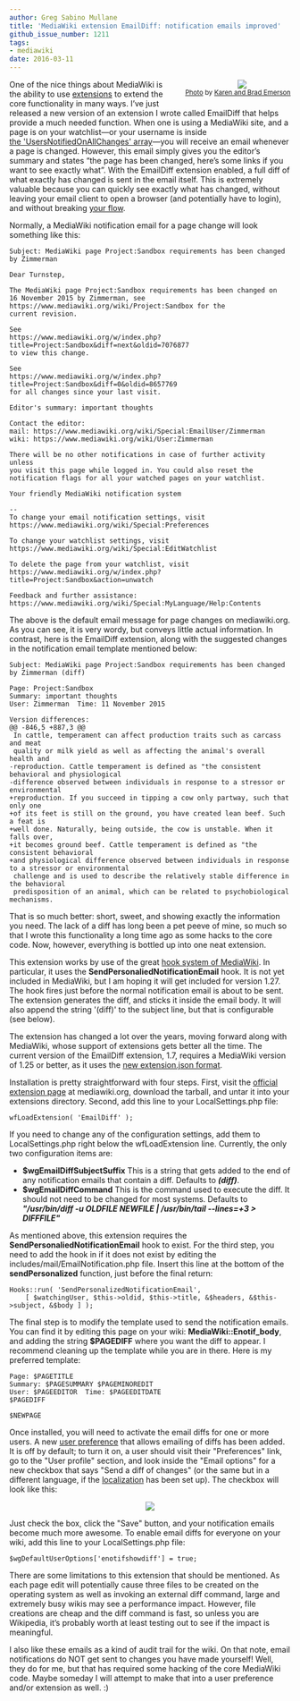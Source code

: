 ```yaml
---
author: Greg Sabino Mullane
title: 'MediaWiki extension EmailDiff: notification emails improved'
github_issue_number: 1211
tags:
- mediawiki
date: 2016-03-11
---
```


<div class="separator" style="clear: both; float:right; padding: 0 0 .5em 1.5em; text-align: center;"><a href="/blog/2016/03/mediawiki-extension-emaildiff/image-0.jpeg" imageanchor="1" style="clear: right; margin-bottom: 1em; margin-left: 1em;"><img border="0" src="/blog/2016/03/mediawiki-extension-emaildiff/image-0.jpeg"/></a><br/><small><a href="https://flic.kr/p/bdWyHP">Photo</a> by <a href="https://www.flickr.com/photos/karenandbrademerson/">Karen and Brad Emerson</a></small></div>

One of the nice things about MediaWiki is the ability to use 
[extensions](https://www.mediawiki.org/wiki/Manual:Extensions) to extend the core functionality in many ways. I’ve just released a 
new version of an extension I wrote called EmailDiff that helps provide a much needed 
function. When one is using a MediaWiki site, and a page is on your 
watchlist—​or your username is inside  
[the 'UsersNotifiedOnAllChanges' array](https://www.mediawiki.org/wiki/Manual:$wgUsersNotifiedOnAllChanges)—​you will receive an email whenever a page 
is changed. However, this email simply gives you the editor’s summary and states 
“the page has been changed, here’s some links if you want to see exactly what”. 
With the EmailDiff extension enabled, a full diff of what exactly has changed is sent 
in the email itself. This is extremely valuable because you can quickly see exactly what has 
changed, without leaving your email client to open a browser (and potentially have to login), 
and without breaking [your flow](https://en.wikipedia.org/wiki/Flow_%28psychology%29).

Normally, a MediaWiki notification email for a page change will look something like this:

```
Subject: MediaWiki page Project:Sandbox requirements has been changed by Zimmerman

Dear Turnstep,

The MediaWiki page Project:Sandbox requirements has been changed on
16 November 2015 by Zimmerman, see
https://www.mediawiki.org/wiki/Project:Sandbox for the
current revision. 

See
https://www.mediawiki.org/w/index.php?title=Project:Sandbox&diff=next&oldid=7076877
to view this change.

See
https://www.mediawiki.org/w/index.php?title=Project:Sandbox&diff=0&oldid=8657769
for all changes since your last visit.

Editor's summary: important thoughts

Contact the editor:
mail: https://www.mediawiki.org/wiki/Special:EmailUser/Zimmerman
wiki: https://www.mediawiki.org/wiki/User:Zimmerman

There will be no other notifications in case of further activity unless
you visit this page while logged in. You could also reset the
notification flags for all your watched pages on your watchlist.

Your friendly MediaWiki notification system

--
To change your email notification settings, visit
https://www.mediawiki.org/wiki/Special:Preferences

To change your watchlist settings, visit
https://www.mediawiki.org/wiki/Special:EditWatchlist

To delete the page from your watchlist, visit
https://www.mediawiki.org/w/index.php?title=Project:Sandbox&action=unwatch

Feedback and further assistance:
https://www.mediawiki.org/wiki/Special:MyLanguage/Help:Contents
```

The above is the default email message for page changes on mediawiki.org. As you can 
see, it is very wordy, but conveys little actual information. In contrast, 
here is the EmailDiff extension, along with the suggested changes in the 
notification email template mentioned below:

```
Subject: MediaWiki page Project:Sandbox requirements has been changed by Zimmerman (diff)

Page: Project:Sandbox
Summary: important thoughts
User: Zimmerman  Time: 11 November 2015

Version differences:
@@ -846,5 +887,3 @@
 In cattle, temperament can affect production traits such as carcass and meat 
 quality or milk yield as well as affecting the animal's overall health and 
-reproduction. Cattle temperament is defined as "the consistent behavioral and physiological 
-difference observed between individuals in response to a stressor or environmental 
+reproduction. If you succeed in tipping a cow only partway, such that only one 
+of its feet is still on the ground, you have created lean beef. Such a feat is 
+well done. Naturally, being outside, the cow is unstable. When it falls over, 
+it becomes ground beef. Cattle temperament is defined as "the consistent behavioral 
+and physiological difference observed between individuals in response to a stressor or environmental 
 challenge and is used to describe the relatively stable difference in the behavioral 
 predisposition of an animal, which can be related to psychobiological mechanisms.
```

That is so much better: short, sweet, and showing exactly the information you need. The 
lack of a diff has long been a pet peeve of mine, so much so that I wrote this 
functionality a long time ago as some hacks to the core code. Now, however, 
everything is bottled up into one neat extension.

This extension works by use of the great 
[hook system of MediaWiki](https://www.mediawiki.org/wiki/Manual:Hooks). In particular, it uses the **SendPersonaliedNotificationEmail** 
hook. It is not yet included in MediaWiki, but I am hoping it will get included for version 1.27. 
The hook fires just before the normal notification email is about to be sent. The extension generates 
the diff, and sticks it inside the email body. It will also append the string '(diff)' to the subject 
line, but that is configurable (see below).

The extension has changed a lot over the years, moving forward along 
with MediaWiki, whose support of extensions gets better all the time. 
The current version of the EmailDiff extension, 1.7, requires a 
MediaWiki version of 1.25 or better, as it uses the 
[new extension.json format](/blog/2015/10/mediawiki-extensionjson-change-in-125).

Installation is pretty straightforward with four steps. First, visit the 
[official extension page](https://www.mediawiki.org/wiki/Extension:EmailDiff) at mediawiki.org, download the tarball, and untar 
it into your extensions directory. Second, add this line to your 
LocalSettings.php file:

```
wfLoadExtension( 'EmailDiff' );
```

If you need to change any of the configuration settings, add them to 
LocalSettings.php right below the wfLoadExtension 
line. Currently, the only two configuration items are:

- **$wgEmailDiffSubjectSuffix** This is a string that gets added to the 
end of any notification emails that contain a diff. Defaults to ***(diff)***.
- **$wgEmailDiffCommand** This is the command used to execute the diff. 
It should not need to be changed for most systems. Defaults to 
***"/usr/bin/diff -u OLDFILE NEWFILE | /usr/bin/tail --lines=+3 > DIFFFILE"***

As mentioned above, this extension requires the **SendPersonaliedNotificationEmail** hook to exist. 
For the third step, you need to add the hook in if it does not exist by editing the 
includes/mail/EmailNotification.php file. Insert this line at the 
bottom of the **sendPersonalized** function, just before the final return:

```
Hooks::run( 'SendPersonalizedNotificationEmail',
    [ $watchingUser, $this->oldid, $this->title, &$headers, &$this->subject, &$body ] );
```

The final step is to modify the template used to send the notification emails. You can find it 
by editing this page on your wiki: **MediaWiki::Enotif_body**, and adding the string **$PAGEDIFF** 
where you want the diff to appear. I recommend cleaning up the template while you are in there. Here is 
my preferred template:

```
Page: $PAGETITLE
Summary: $PAGESUMMARY $PAGEMINOREDIT
User: $PAGEEDITOR  Time: $PAGEEDITDATE
$PAGEDIFF
 
$NEWPAGE
```

Once installed, you will need to activate the email diffs for one or more users. A new 
[user preference](https://www.mediawiki.org/wiki/Help:Preferences) that allows emailing of diffs has been added. It is off by default; to turn 
it on, a user should visit their "Preferences" link, go to the "User profile" section, and look inside 
the "Email options" for a new checkbox that says "Send a diff of changes" (or the same but in a 
different language, if the 
[localization](https://www.mediawiki.org/wiki/Localisation) has been set up). The checkbox will look like this:

<div class="separator" style="clear: both; text-align: center;"><a href="/blog/2016/03/mediawiki-extension-emaildiff/image-1-big.png" imageanchor="1" style="margin-left: 1em; margin-right: 1em;"><img border="0" src="/blog/2016/03/mediawiki-extension-emaildiff/image-1.png"/></a></div>

Just check the box, click the "Save" button, and your notification emails become 
much more awesome. To enable email diffs for everyone on your wiki, add this line to your 
LocalSettings.php file:

```
$wgDefaultUserOptions['enotifshowdiff'] = true;
```

There are some limitations to this extension that should be mentioned. As each 
page edit will potentially cause three files to be created on the operating system 
as well as invoking an external diff command, large and extremely busy wikis may see a 
performance impact. However, file creations are cheap and the diff command is 
fast, so unless you are Wikipedia, it’s probably worth at least testing out to 
see if the impact is meaningful.

I also like these emails as a kind of audit trail for the wiki. On that note, 
email notifications do NOT get sent to changes you have made yourself! Well, they do 
for me, but that has required some hacking of the core MediaWiki code. Maybe someday 
I will attempt to make that into a user preference and/or extension as well. :)
